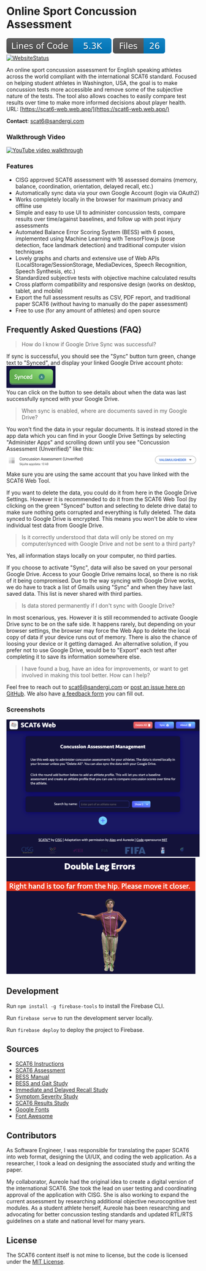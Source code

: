 # Online Sport Concussion Assessment

[![LOC](./.badges/lines-of-code.svg)](https://github.com/SanderGi/ConcussionAssessment)
[![FileCount](./.badges/file-count.svg)](https://github.com/SanderGi/ConcussionAssessment)
[![WebsiteStatus](https://img.shields.io/website?url=https://scat6-web.web.app)](https://scat6-web.web.app)

An online sport concussion assessment for English speaking athletes across the world compliant with the international SCAT6 standard. Focused on helping student athletes in Washington, USA, the goal is to make concussion tests more accessible and remove some of the subjective nature of the tests. The tool also allows coaches to easily compare test results over time to make more informed decisions about player health. URL: [https://scat6-web.web.app/](https://scat6-web.web.app/)

**Contact**: scat6@sandergi.com

### Walkthrough Video

[![YouTube video walkthrough](https://github.com/user-attachments/assets/8e04dd6c-d3f5-4125-af1e-cd494f763aa5)](https://www.youtube.com/watch?v=ugI7OpvPAlY)

### Features
- CISG approved SCAT6 assessment with 16 assessed domains (memory, balance, coordination, orientation, delayed recall, etc.)
- Automatically sync data via your own Google Account (login via OAuth2)
- Works completely locally in the browser for maximum privacy and offline use
- Simple and easy to use UI to administer concussion tests, compare results over time/against baselines, and follow up with post injury assessments
- Automated Balance Error Scoring System (BESS) with 6 poses, implemented using Machine Learning with TensorFlow.js (pose detection, face landmark detection) and traditional computer vision techniques
- Lovely graphs and charts and extensive use of Web APIs (LocalStorage/SessionStorage, MediaDevices, Speech Recognition, Speech Synthesis, etc.)
- Standardized subjective tests with objective machine calculated results
- Cross platform compatibility and responsive design (works on desktop, tablet, and mobile)
- Export the full assessment results as CSV, PDF report, and traditional paper SCAT6 (without having to manually do the paper assessment)
- Free to use (for any amount of athletes) and open source

## Frequently Asked Questions (FAQ)

> How do I know if Google Drive Sync was successful?

If sync is successful, you should see the "Sync" button turn green, change text to "Synced", and display your linked Google Drive account photo:
<img width="128" height="57" alt="green button saying Synced" src="./sync-button.png" /><br>
You can click on the button to see details about when the data was last successfully synced with your Google Drive.

> When sync is enabled, where are documents saved in my Google Drive?

You won't find the data in your regular documents. It is instead stored in the app data which you can find in your Google Drive Settings by selecting "Administer Apps" and scrolling down until you see "Concussion Assessment (Unverified)" like this:
<img alt="row in the Google Drive app data administration settings for the SCAT6 Web tool, shows 13 kB of data saved" src="./drive-app-data.png" /><br>
Make sure you are using the same account that you have linked with the SCAT6 Web Tool.

If you want to delete the data, you could do it from here in the Google Drive Settings. However it is recommended to do it from the SCAT6 Web Tool (by clicking on the green "Synced" button and selecting to delete drive data) to make sure nothing gets corrupted and everything is fully deleted. The data synced to Google Drive is encrypted. This means you won't be able to view individual test data from Google Drive.

> Is it correctly understood that data will only be stored on my computer/synced with Google Drive and not be sent to a third party?

Yes, all information stays locally on your computer, no third parties.

If you choose to activate "Sync", data will also be saved on your personal Google Drive. Access to your Google Drive remains local, so there is no risk of it being compromised. Due to the way syncing with Google Drive works, we do have to track a list of Gmails using "Sync" and when they have last saved data. This list is never shared with third parties.

> Is data stored permanently if I don't sync with Google Drive?

In most scenarious, yes. However it is still recommended to activate Google Drive sync to be on the safe side. It happens rarely, but depending on your browser settings, the browser may force the Web App to delete the local copy of data if your device runs out of memory. There is also the chance of loosing your device or it getting damaged. An alternative solution, if you prefer not to use Google Drive, would be to "Export" each test after completing it to save its information somewhere else.

> I have found a bug, have an idea for improvements, or want to get involved in making this tool better. How can I help?

Feel free to reach out to scat6@sandergi.com or [post an issue here on GitHub](https://github.com/SanderGi/ConcussionAssessment/issues). We also have [a feedback form](https://docs.google.com/forms/d/e/1FAIpQLSdBolyOESnMwdJW6ONJ-8MLbwcpHxQsrV5nChIqOiDfMF6YgQ/viewform?usp=dialog) you can fill out.

### Screenshots
![main menu](./main-menu.png)
![pose assessment](./pose-assess.png)

## Development

Run `npm install -g firebase-tools` to install the Firebase CLI.

Run `firebase serve` to run the development server locally.

Run `firebase deploy` to deploy the project to Firebase.

## Sources
- [SCAT6 Instructions](https://www.sportsconcussion.co.za/sportconcussion/wp-content/uploads/2023/07/SCAT6-Instructions-v9.pdf)
- [SCAT6 Assessment](https://bjsm.bmj.com/content/bjsports/57/11/622.full.pdf)
- [BESS Manual](https://atriumhealth.org/documents/carolinasrehab/bess_manual_.pdf)
- [BESS and Gait Study](https://www.ncbi.nlm.nih.gov/pmc/articles/PMC7987555/)
- [Immediate and Delayed Recall Study](https://www.ncbi.nlm.nih.gov/pmc/articles/PMC6109942/)
- [Symptom Severity Study](https://www.ncbi.nlm.nih.gov/pmc/articles/PMC8583872/)
- [SCAT6 Results Study](https://www.ncbi.nlm.nih.gov/pmc/articles/PMC6326330/)
- [Google Fonts](https://fonts.google.com/icons)
- [Font Awesome](https://fontawesome.com/search)

## Contributors

As Software Engineer, I was responsible for translating the paper SCAT6 into web format, designing the UI/UX, and coding the web application. As a researcher, I took a lead on designing the associated study and writing the paper.

My collaborator, Aureole had the original idea to create a digital version of the international SCAT6. She took the lead on user testing and coordinating approval of the application with CISG. She is also working to expand the current assessment by researching additional objective neurocognitive test modules. As a student athlete herself, Aureole has been researching and advocating for better concussion testing standards and updated RTL/RTS guidelines on a state and national level for many years.

## License

The SCAT6 content itself is not mine to license, but the code is licensed under the [MIT License](./LICENSE).
